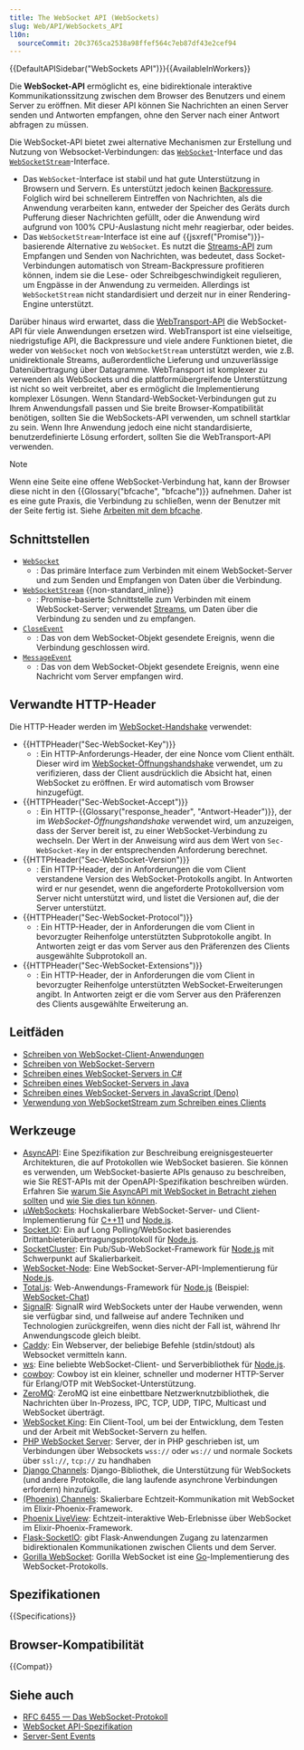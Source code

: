 ```yaml
---
title: The WebSocket API (WebSockets)
slug: Web/API/WebSockets_API
l10n:
  sourceCommit: 20c3765ca2538a98ffef564c7eb87df43e2cef94
---
```


{{DefaultAPISidebar("WebSockets API")}}{{AvailableInWorkers}}

Die **WebSocket-API** ermöglicht es, eine bidirektionale interaktive Kommunikationssitzung zwischen dem Browser des Benutzers und einem Server zu eröffnen. Mit dieser API können Sie Nachrichten an einen Server senden und Antworten empfangen, ohne den Server nach einer Antwort abfragen zu müssen.

Die WebSocket-API bietet zwei alternative Mechanismen zur Erstellung und Nutzung von Websocket-Verbindungen: das [`WebSocket`](/de/docs/Web/API/WebSocket)-Interface und das [`WebSocketStream`](/de/docs/Web/API/WebSocketStream)-Interface.

- Das `WebSocket`-Interface ist stabil und hat gute Unterstützung in Browsern und Servern. Es unterstützt jedoch keinen [Backpressure](/de/docs/Web/API/Streams_API/Concepts#backpressure). Folglich wird bei schnellerem Eintreffen von Nachrichten, als die Anwendung verarbeiten kann, entweder der Speicher des Geräts durch Pufferung dieser Nachrichten gefüllt, oder die Anwendung wird aufgrund von 100% CPU-Auslastung nicht mehr reagierbar, oder beides.
- Das `WebSocketStream`-Interface ist eine auf {{jsxref("Promise")}}-basierende Alternative zu `WebSocket`. Es nutzt die [Streams-API](/de/docs/Web/API/Streams_API) zum Empfangen und Senden von Nachrichten, was bedeutet, dass Socket-Verbindungen automatisch von Stream-Backpressure profitieren können, indem sie die Lese- oder Schreibgeschwindigkeit regulieren, um Engpässe in der Anwendung zu vermeiden. Allerdings ist `WebSocketStream` nicht standardisiert und derzeit nur in einer Rendering-Engine unterstützt.

Darüber hinaus wird erwartet, dass die [WebTransport-API](/de/docs/Web/API/WebTransport_API) die WebSocket-API für viele Anwendungen ersetzen wird. WebTransport ist eine vielseitige, niedrigstufige API, die Backpressure und viele andere Funktionen bietet, die weder von `WebSocket` noch von `WebSocketStream` unterstützt werden, wie z.B. unidirektionale Streams, außerordentliche Lieferung und unzuverlässige Datenübertragung über Datagramme. WebTransport ist komplexer zu verwenden als WebSockets und die plattformübergreifende Unterstützung ist nicht so weit verbreitet, aber es ermöglicht die Implementierung komplexer Lösungen. Wenn Standard-WebSocket-Verbindungen gut zu Ihrem Anwendungsfall passen und Sie breite Browser-Kompatibilität benötigen, sollten Sie die WebSockets-API verwenden, um schnell startklar zu sein. Wenn Ihre Anwendung jedoch eine nicht standardisierte, benutzerdefinierte Lösung erfordert, sollten Sie die WebTransport-API verwenden.

> [!NOTE]
> Wenn eine Seite eine offene WebSocket-Verbindung hat, kann der Browser diese nicht in den {{Glossary("bfcache", "bfcache")}} aufnehmen. Daher ist es eine gute Praxis, die Verbindung zu schließen, wenn der Benutzer mit der Seite fertig ist. Siehe [Arbeiten mit dem bfcache](/de/docs/Web/API/WebSockets_API/Writing_WebSocket_client_applications#working_with_the_bfcache).

## Schnittstellen

- [`WebSocket`](/de/docs/Web/API/WebSocket)
  - : Das primäre Interface zum Verbinden mit einem WebSocket-Server und zum Senden und Empfangen von Daten über die Verbindung.
- [`WebSocketStream`](/de/docs/Web/API/WebSocketStream) {{non-standard_inline}}
  - : Promise-basierte Schnittstelle zum Verbinden mit einem WebSocket-Server; verwendet [Streams](/de/docs/Web/API/Streams_API), um Daten über die Verbindung zu senden und zu empfangen.
- [`CloseEvent`](/de/docs/Web/API/CloseEvent)
  - : Das von dem WebSocket-Objekt gesendete Ereignis, wenn die Verbindung geschlossen wird.
- [`MessageEvent`](/de/docs/Web/API/MessageEvent)
  - : Das von dem WebSocket-Objekt gesendete Ereignis, wenn eine Nachricht vom Server empfangen wird.

## Verwandte HTTP-Header

Die HTTP-Header werden im [WebSocket-Handshake](/de/docs/Web/API/WebSockets_API/Writing_WebSocket_servers#the_websocket_handshake) verwendet:

- {{HTTPHeader("Sec-WebSocket-Key")}}
  - : Ein HTTP-Anforderungs-Header, der eine Nonce vom Client enthält.
    Dieser wird im [WebSocket-Öffnungshandshake](/de/docs/Web/API/WebSockets_API/Writing_WebSocket_servers#the_websocket_handshake) verwendet, um zu verifizieren, dass der Client ausdrücklich die Absicht hat, einen WebSocket zu eröffnen.
    Er wird automatisch vom Browser hinzugefügt.
- {{HTTPHeader("Sec-WebSocket-Accept")}}
  - : Ein HTTP-{{Glossary("response_header", "Antwort-Header")}}, der im _WebSocket-Öffnungshandshake_ verwendet wird, um anzuzeigen, dass der Server bereit ist, zu einer WebSocket-Verbindung zu wechseln.
    Der Wert in der Anweisung wird aus dem Wert von `Sec-WebSocket-Key` in der entsprechenden Anforderung berechnet.
- {{HTTPHeader("Sec-WebSocket-Version")}}
  - : Ein HTTP-Header, der in Anforderungen die vom Client verstandene Version des WebSocket-Protokolls angibt.
    In Antworten wird er nur gesendet, wenn die angeforderte Protokollversion vom Server nicht unterstützt wird, und listet die Versionen auf, die der Server unterstützt.
- {{HTTPHeader("Sec-WebSocket-Protocol")}}
  - : Ein HTTP-Header, der in Anforderungen die vom Client in bevorzugter Reihenfolge unterstützten Subprotokolle angibt.
    In Antworten zeigt er das vom Server aus den Präferenzen des Clients ausgewählte Subprotokoll an.
- {{HTTPHeader("Sec-WebSocket-Extensions")}}
  - : Ein HTTP-Header, der in Anforderungen die vom Client in bevorzugter Reihenfolge unterstützten WebSocket-Erweiterungen angibt.
    In Antworten zeigt er die vom Server aus den Präferenzen des Clients ausgewählte Erweiterung an.

## Leitfäden

- [Schreiben von WebSocket-Client-Anwendungen](/de/docs/Web/API/WebSockets_API/Writing_WebSocket_client_applications)
- [Schreiben von WebSocket-Servern](/de/docs/Web/API/WebSockets_API/Writing_WebSocket_servers)
- [Schreiben eines WebSocket-Servers in C#](/de/docs/Web/API/WebSockets_API/Writing_WebSocket_server)
- [Schreiben eines WebSocket-Servers in Java](/de/docs/Web/API/WebSockets_API/Writing_a_WebSocket_server_in_Java)
- [Schreiben eines WebSocket-Servers in JavaScript (Deno)](/de/docs/Web/API/WebSockets_API/Writing_a_WebSocket_server_in_JavaScript_Deno)
- [Verwendung von WebSocketStream zum Schreiben eines Clients](/de/docs/Web/API/WebSockets_API/Using_WebSocketStream)

## Werkzeuge

- [AsyncAPI](https://www.asyncapi.com/): Eine Spezifikation zur Beschreibung ereignisgesteuerter Architekturen, die auf Protokollen wie WebSocket basieren. Sie können es verwenden, um WebSocket-basierte APIs genauso zu beschreiben, wie Sie REST-APIs mit der OpenAPI-Spezifikation beschreiben würden. Erfahren Sie [warum Sie AsyncAPI mit WebSocket in Betracht ziehen sollten](https://www.asyncapi.com/blog/websocket-part1) und [wie Sie dies tun können](https://www.asyncapi.com/blog/websocket-part2).
- [µWebSockets](https://github.com/uNetworking/uWebSockets): Hochskalierbare WebSocket-Server- und Client-Implementierung für [C++11](https://isocpp.org/) und [Node.js](https://nodejs.org/).
- [Socket.IO](https://socket.io/): Ein auf Long Polling/WebSocket basierendes Drittanbieterübertragungsprotokoll für [Node.js](https://nodejs.org/).
- [SocketCluster](https://socketcluster.io/): Ein Pub/Sub-WebSocket-Framework für [Node.js](https://nodejs.org/) mit Schwerpunkt auf Skalierbarkeit.
- [WebSocket-Node](https://github.com/theturtle32/WebSocket-Node): Eine WebSocket-Server-API-Implementierung für [Node.js](https://nodejs.org/).
- [Total.js](https://www.totaljs.com/): Web-Anwendungs-Framework für [Node.js](https://nodejs.org/en) (Beispiel: [WebSocket-Chat](https://github.com/totaljs/examples/tree/master/websocket))
- [SignalR](https://dotnet.microsoft.com/en-us/apps/aspnet/signalr): SignalR wird WebSockets unter der Haube verwenden, wenn sie verfügbar sind, und fallweise auf andere Techniken und Technologien zurückgreifen, wenn dies nicht der Fall ist, während Ihr Anwendungscode gleich bleibt.
- [Caddy](https://caddyserver.com/): Ein Webserver, der beliebige Befehle (stdin/stdout) als Websocket vermitteln kann.
- [ws](https://github.com/websockets/ws): Eine beliebte WebSocket-Client- und Serverbibliothek für [Node.js](https://nodejs.org/en).
- [cowboy](https://github.com/ninenines/cowboy): Cowboy ist ein kleiner, schneller und moderner HTTP-Server für Erlang/OTP mit WebSocket-Unterstützung.
- [ZeroMQ](https://zeromq.org/): ZeroMQ ist eine einbettbare Netzwerknutzbibliothek, die Nachrichten über In-Prozess, IPC, TCP, UDP, TIPC, Multicast und WebSocket überträgt.
- [WebSocket King](https://websocketking.com/): Ein Client-Tool, um bei der Entwicklung, dem Testen und der Arbeit mit WebSocket-Servern zu helfen.
- [PHP WebSocket Server](https://github.com/napengam/phpWebSocketServer): Server, der in PHP geschrieben ist, um Verbindungen über Websockets `wss://` oder `ws://` und normale Sockets über `ssl://`, `tcp://` zu handhaben
- [Django Channels](https://channels.readthedocs.io/en/stable/index.html): Django-Bibliothek, die Unterstützung für WebSockets (und andere Protokolle, die lang laufende asynchrone Verbindungen erfordern) hinzufügt.
- [(Phoenix) Channels](https://hexdocs.pm/phoenix/channels.html): Skalierbare Echtzeit-Kommunikation mit WebSocket im Elixir-Phoenix-Framework.
- [Phoenix LiveView](https://github.com/phoenixframework/phoenix_live_view): Echtzeit-interaktive Web-Erlebnisse über WebSocket im Elixir-Phoenix-Framework.
- [Flask-SocketIO](https://flask-socketio.readthedocs.io/en/latest/): gibt Flask-Anwendungen Zugang zu latenzarmen bidirektionalen Kommunikationen zwischen Clients und dem Server.
- [Gorilla WebSocket](https://pkg.go.dev/github.com/gorilla/websocket): Gorilla WebSocket ist eine [Go](https://go.dev/)-Implementierung des WebSocket-Protokolls.

## Spezifikationen

{{Specifications}}

## Browser-Kompatibilität

{{Compat}}

## Siehe auch

- [RFC 6455 — Das WebSocket-Protokoll](https://datatracker.ietf.org/doc/html/rfc6455)
- [WebSocket API-Spezifikation](https://websockets.spec.whatwg.org/)
- [Server-Sent Events](/de/docs/Web/API/Server-sent_events)
